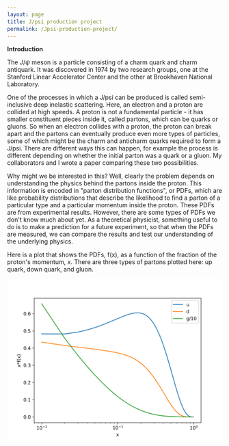 ```yaml
---
layout: page
title: J/psi production project
permalink: /Jpsi-production-project/
---
```


**Introduction**

The $J/\psi$ meson is a particle consisting of a charm quark and charm antiquark. It was discovered in 1974 by two research groups, one at the Stanford Linear Accelerator Center and the other at Brookhaven National Laboratory. 

One of the processes in which a J/psi can be produced is called semi-inclusive deep inelastic scattering. Here, an electron and a proton are collided at high speeds. A proton is not a fundamental particle - it has smaller constituent pieces inside it, called partons, which can be quarks or gluons. So when an electron collides with a proton, the proton can break apart and the partons can eventually produce even more types of particles, some of which might be the charm and anticharm quarks required to form a J/psi.  There are different ways this can happen, for example the process is different depending on whether the initial parton was a quark or a gluon.  My collaborators and I wrote a paper comparing these two possibilities.

Why might we be interested in this?  Well, clearly the problem depends on understanding the physics behind the partons inside the proton.  This information is encoded in "parton distribution functions", or PDFs, which are like probability distributions that describe the likelihood to find a parton of a particular type and a particular momentum inside the proton. These PDFs are from experimental results. However, there are some types of PDFs we don't know much about yet.  As a theoretical physicist, something useful to do is to make a prediction for a future experiment, so that when the PDFs are measured, we can compare the results and test our understanding of the underlying physics.

Here is a plot that shows the PDFs, f(x), as a function of the fraction of the proton's momentum, x.  There are three types of partons plotted here: up quark, down quark, and gluon.

![PDFs Plot](https://raw.githubusercontent.com/reedhodges/portfolio_Jpsi/main/figures/pdfs-fig.png)